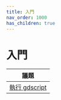 ```yaml
---
title: 入門
nav_order: 1000
has_children: true
---
```


# 入門

| 議題 |
| --- |
| [執行 gdscript](https://samwhelp.github.io/note-about-godot/read/start/run_script.html) |
